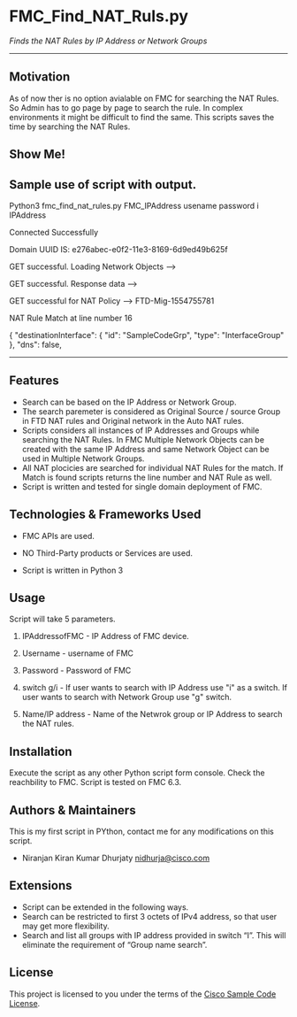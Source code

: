 # FMC_Find_NAT_Ruls.py

*Finds the NAT Rules by IP Address or Network Groups*

---

## Motivation
As of now ther is no option avialable on FMC for searching the NAT Rules. So Admin has to go page by page to search the rule. In complex environments it might be difficult to find the same. This scripts saves the time by searching the NAT Rules.

## Show Me!

Sample use of script with output.
------------------------------------------------------------------------------------------------
Python3 fmc_find_nat_rules.py FMC_IPAddress usename password i IPAddress

Connected Successfully 

Domain UUID IS: e276abec-e0f2-11e3-8169-6d9ed49b625f

GET successful. Loading Network Objects --> 

GET successful. Response data --> 

GET successful for NAT Policy --> FTD-Mig-1554755781
 

 NAT Rule Match at line number 16

{
    "destinationInterface": {
        "id": "SampleCodeGrp",
        "type": "InterfaceGroup"
    },
    "dns": false,

-----------------------------------------------------------------------------------------------------

## Features

- Search can be based on the IP Address or Network Group.
- The search paremeter is considered as Original Source / source Group in FTD NAT rules and Original network in the Auto NAT rules.
- Scripts considers all instances of IP Addresses and Groups while searching the NAT Rules. In FMC Multiple Network Objects can be created with the    same IP Address and same Network Object can be used in Multiple Network Groups.
- All NAT plocicies are searched for individual NAT Rules for the match. If Match is found scripts returns the line number and NAT Rule as well. 
- Script is written and tested for single domain deployment of FMC.

## Technologies & Frameworks Used

- FMC APIs are used.

- NO Third-Party products or Services are used.

- Script is written in Python 3

## Usage
Script will take 5 parameters. 

1. IPAddressofFMC - IP Address of FMC device. 
2. Username - username of FMC
3. Password - Password of FMC
4. switch g/i - If user wants to search with IP Address use "i" as a switch.
                If user wants to search with Network Group use "g" switch.

5. Name/IP address - Name of the Netwrok group or IP Address to search the NAT rules.

## Installation

Execute the script as any other Python script form console. Check the reachbility to FMC. Script is tested on FMC 6.3.

## Authors & Maintainers

This is my first script in PYthon, contact me for any modifications on this script.

- Niranjan Kiran Kumar Dhurjaty <nidhurja@cisco.com>

## Extensions

- Script can be extended in the following ways.
- Search can be restricted to first 3 octets of IPv4 address, so that user may get more flexibility.
- Search and list all groups with IP address provided in switch “I”. This will eliminate the requirement of “Group name search”.

## License

This project is licensed to you under the terms of the [Cisco Sample
Code License](./LICENSE).


